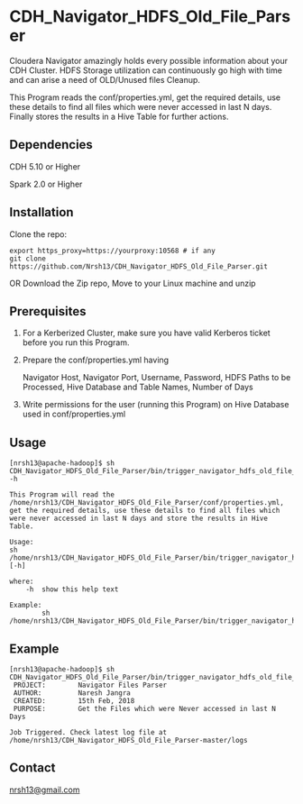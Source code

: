 # CDH_Navigator_HDFS_Old_File_Parser
Cloudera Navigator amazingly holds every possible information about your CDH Cluster. HDFS Storage utilization can continuously go high with time and can arise a need of OLD/Unused files Cleanup.

This Program reads the conf/properties.yml, get the required details, use these details to find all files which were never accessed in last N days. Finally stores the results in a Hive Table for further actions.

## Dependencies
CDH 5.10 or Higher

Spark 2.0 or Higher

## Installation
Clone the repo:
```
export https_proxy=https://yourproxy:10568 # if any
git clone https://github.com/Nrsh13/CDH_Navigator_HDFS_Old_File_Parser.git
```

OR Download the Zip repo, Move to your Linux machine and unzip

## Prerequisites
1) For a Kerberized Cluster, make sure you have valid Kerberos ticket before you run this Program.
2) Prepare the conf/properties.yml having

      Navigator Host, Navigator Port, Username, Password, HDFS Paths to be Processed, Hive Database and Table Names, Number of Days
3) Write permissions for the user (running this Program) on Hive Database used in conf/properties.yml

## Usage
```
[nrsh13@apache-hadoop]$ sh CDH_Navigator_HDFS_Old_File_Parser/bin/trigger_navigator_hdfs_old_file_parser.sh -h

This Program will read the /home/nrsh13/CDH_Navigator_HDFS_Old_File_Parser/conf/properties.yml, get the required details, use these details to find all files which were never accessed in last N days and store the results in Hive Table.

Usage:
sh /home/nrsh13/CDH_Navigator_HDFS_Old_File_Parser/bin/trigger_navigator_hdfs_old_file_parser.sh [-h]

where:
    -h  show this help text

Example:
        sh /home/nrsh13/CDH_Navigator_HDFS_Old_File_Parser/bin/trigger_navigator_hdfs_old_file_parser.sh
```

## Example
```
[nrsh13@apache-hadoop]$ sh CDH_Navigator_HDFS_Old_File_Parser/bin/trigger_navigator_hdfs_old_file_parser.sh
 PROJECT:        Navigator Files Parser
 AUTHOR:         Naresh Jangra
 CREATED:        15th Feb, 2018
 PURPOSE:        Get the Files which were Never accessed in last N Days

Job Triggered. Check latest log file at /home/nrsh13/CDH_Navigator_HDFS_Old_File_Parser-master/logs
```

## Contact
nrsh13@gmail.com
